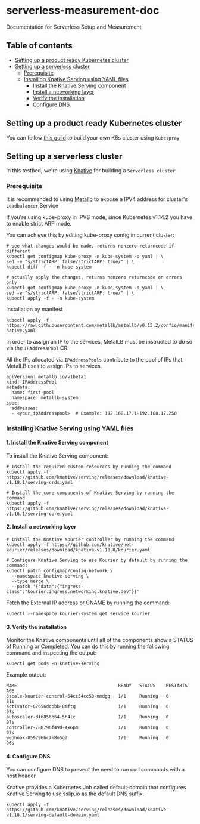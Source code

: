 # serverless-measurement-doc
Documentation for Serverless Setup and Measurement

## Table of contents
- [Setting up a product ready Kubernetes cluster](#setting-up-a-product-ready-kubernetes-cluster)
- [Setting up a serverless cluster](#setting-up-a-serverless-cluster)
  - [Prerequisite](#prerequisite)
  - [Installing Knative Serving using YAML files](#installing-knative-serving-using-yaml-files)
    - [Install the Knative Serving component](#1-install-the-knative-serving-component)
    - [Install a networking layer](#2-install-a-networking-layer)
    - [Verify the installation](#3-verify-the-installation)
    - [Configure DNS](#4-configure-dns)


## Setting up a product ready Kubernetes cluster
You can follow [this guild](https://github.com/kenphunggg/kubespray.git) to build your own K8s cluster using `Kubespray`

## Setting up a serverless cluster
In this testbed, we're using [Knative](https://knative.dev/docs/) for building a `Serverless cluster`

### Prerequisite
It is recommended to using [Metallb](https://metallb.io/) to expose a IPV4 address for cluster's `Loadbalancer` Service

If you’re using kube-proxy in IPVS mode, since Kubernetes v1.14.2 you have to enable strict ARP mode.

You can achieve this by editing kube-proxy config in current cluster:

```shell
# see what changes would be made, returns nonzero returncode if different
kubectl get configmap kube-proxy -n kube-system -o yaml | \
sed -e "s/strictARP: false/strictARP: true/" | \
kubectl diff -f - -n kube-system

# actually apply the changes, returns nonzero returncode on errors only
kubectl get configmap kube-proxy -n kube-system -o yaml | \
sed -e "s/strictARP: false/strictARP: true/" | \
kubectl apply -f - -n kube-system
```

Installation by manifest

```shell
kubectl apply -f https://raw.githubusercontent.com/metallb/metallb/v0.15.2/config/manifests/metallb-native.yaml
```

In order to assign an IP to the services, MetalLB must be instructed to do so via the `IPAddressPool` CR.

All the IPs allocated via `IPAddressPools` contribute to the pool of IPs that MetalLB uses to assign IPs to services.

```shell
apiVersion: metallb.io/v1beta1
kind: IPAddressPool
metadata:
  name: first-pool
  namespace: metallb-system
spec:
  addresses:
  - <your_ipAddresspool>  # Example: 192.168.17.1-192.168.17.250
```

### Installing Knative Serving using YAML files

#### 1. Install the Knative Serving component

To install the Knative Serving component:

```shell
# Install the required custom resources by running the command
kubectl apply -f https://github.com/knative/serving/releases/download/knative-v1.18.1/serving-crds.yaml

# Install the core components of Knative Serving by running the command
kubectl apply -f https://github.com/knative/serving/releases/download/knative-v1.18.1/serving-core.yaml
```

#### 2. Install a networking layer

```shell
# Install the Knative Kourier controller by running the command
kubectl apply -f https://github.com/knative/net-kourier/releases/download/knative-v1.18.0/kourier.yaml

# Configure Knative Serving to use Kourier by default by running the command:
kubectl patch configmap/config-network \
  --namespace knative-serving \
  --type merge \
  --patch '{"data":{"ingress-class":"kourier.ingress.networking.knative.dev"}}'
```

Fetch the External IP address or CNAME by running the command:

```shell
kubectl --namespace kourier-system get service kourier
```

#### 3. Verify the installation

Monitor the Knative components until all of the components show a STATUS of Running or Completed. You can do this by running the following command and inspecting the output:

```shell
kubectl get pods -n knative-serving
```

Example output:

```shell
NAME                                      READY   STATUS    RESTARTS   AGE
3scale-kourier-control-54cc54cc58-mmdgq   1/1     Running   0          81s
activator-67656dcbbb-8mftq                1/1     Running   0          97s
autoscaler-df6856b64-5h4lc                1/1     Running   0          97s
controller-788796f49d-4x6pm               1/1     Running   0          97s
webhook-859796bc7-8n5g2                   1/1     Running   0          96s
```

#### 4. Configure DNS

You can configure DNS to prevent the need to run curl commands with a host header.

Knative provides a Kubernetes Job called default-domain that configures Knative Serving to use sslip.io as the default DNS suffix.

```shell
kubectl apply -f https://github.com/knative/serving/releases/download/knative-v1.18.1/serving-default-domain.yaml
```






